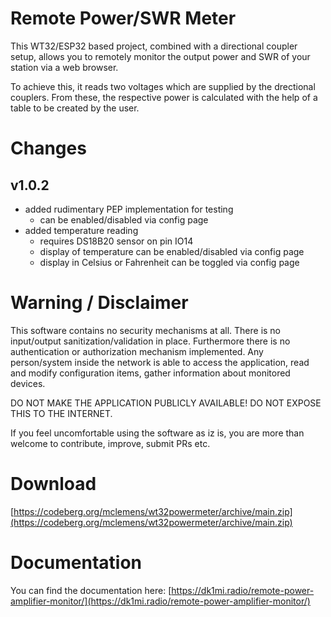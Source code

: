 # Remote Power/SWR Meter

This WT32/ESP32 based project, combined with a directional coupler setup, allows you to remotely monitor the output power and SWR of your station via a web browser.

To achieve this, it reads two voltages which are supplied by the drectional couplers. From these, the respective power is calculated with the help of a table to be created by the user.

# Changes

## v1.0.2

  * added rudimentary PEP implementation for testing
    * can be enabled/disabled via config page
  * added temperature reading 
    * requires DS18B20 sensor on pin IO14
    * display of temperature can be enabled/disabled via config page
    * display in Celsius or Fahrenheit can be toggled via config page

# Warning / Disclaimer

This software contains no security mechanisms at all. There is no input/output sanitization/validation in place. Furthermore there is no authentication or authorization mechanism implemented. Any person/system inside the network is able to access the application, read and modify configuration items, gather information about monitored devices.

DO NOT MAKE THE APPLICATION PUBLICLY AVAILABLE! DO NOT EXPOSE THIS TO THE INTERNET.

If you feel uncomfortable using the software as iz is, you are more than welcome to contribute, improve, submit PRs etc.

# Download

[https://codeberg.org/mclemens/wt32powermeter/archive/main.zip](https://codeberg.org/mclemens/wt32powermeter/archive/main.zip)

# Documentation

You can find the documentation here: [https://dk1mi.radio/remote-power-amplifier-monitor/](https://dk1mi.radio/remote-power-amplifier-monitor/)